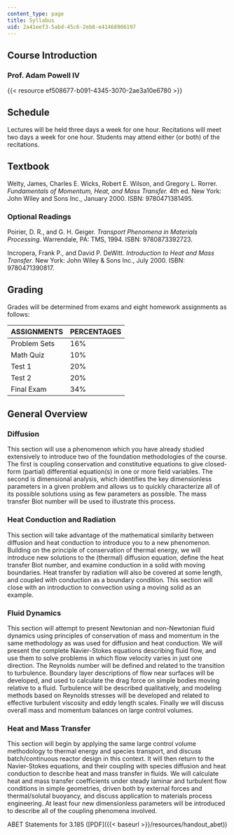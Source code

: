 ```yaml
---
content_type: page
title: Syllabus
uid: 2a41eef3-5abd-45c6-2eb8-e41468906197
---
```


Course Introduction
-------------------

### Prof. Adam Powell IV

{{< resource ef508677-b091-4345-3070-2ae3a10e6780 >}}

Schedule
--------

Lectures will be held three days a week for one hour. Recitations will meet two days a week for one hour. Students may attend either (or both) of the recitations.

Textbook
--------

Welty, James, Charles E. Wicks, Robert E. Wilson, and Gregory L. Rorrer. _Fundamentals of Momentum, Heat, and Mass Transfer._ 4th ed. New York: John Wiley and Sons Inc., January 2000. ISBN: 9780471381495.

### Optional Readings

Poirier, D. R., and G. H. Geiger. _Transport Phenomena in Materials Processing._ Warrendale, PA: TMS, 1994. ISBN: 9780873392723.

Incropera, Frank P., and David P. DeWitt. _Introduction to Heat and Mass Transfer_. New York: John Wiley & Sons Inc., July 2000. ISBN: 9780471390817.

Grading
-------

Grades will be determined from exams and eight homework assignments as follows:

| ASSIGNMENTS | PERCENTAGES |
| --- | --- |
| Problem Sets | 16% |
| Math Quiz | 10% |
| Test 1 | 20% |
| Test 2 | 20% |
| Final Exam | 34% 

General Overview
----------------

### Diffusion

This section will use a phenomenon which you have already studied extensively to introduce two of the foundation methodologies of the course. The first is coupling conservation and constitutive equations to give closed-form (partial) differential equation(s) in one or more field variables. The second is dimensional analysis, which identifies the key dimensionless parameters in a given problem and allows us to quickly characterize all of its possible solutions using as few parameters as possible. The mass transfer Biot number will be used to illustrate this process.

### Heat Conduction and Radiation

This section will take advantage of the mathematical similarity between diffusion and heat conduction to introduce you to a new phenomenon. Building on the principle of conservation of thermal energy, we will introduce new solutions to the (thermal) diffusion equation, define the heat transfer Biot number, and examine conduction in a solid with moving boundaries. Heat transfer by radiation will also be covered at some length, and coupled with conduction as a boundary condition. This section will close with an introduction to convection using a moving solid as an example.

### Fluid Dynamics

This section will attempt to present Newtonian and non-Newtonian fluid dynamics using principles of conservation of mass and momentum in the same methodology as was used for diffusion and heat conduction. We will present the complete Navier-Stokes equations describing fluid flow, and use them to solve problems in which flow velocity varies in just one direction. The Reynolds number will be defined and related to the transition to turbulence. Boundary layer descriptions of flow near surfaces will be developed, and used to calculate the drag force on simple bodies moving relative to a fluid. Turbulence will be described qualitatively, and modeling methods based on Reynolds stresses will be developed and related to effective turbulent viscosity and eddy length scales. Finally we will discuss overall mass and momentum balances on large control volumes.

### Heat and Mass Transfer

This section will begin by applying the same large control volume methodology to thermal energy and species transport, and discuss batch/continuous reactor design in this context. It will then return to the Navier-Stokes equations, and their coupling with species diffusion and heat conduction to describe heat and mass transfer in fluids. We will calculate heat and mass transfer coefficients under steady laminar and turbulent flow conditions in simple geometries, driven both by external forces and thermal/solutal buoyancy, and discuss application to materials process engineering. At least four new dimensionless parameters will be introduced to describe all of the coupling phenomena involved.

ABET Statements for 3.185 ([PDF]({{< baseurl >}}/resources/handout_abet))